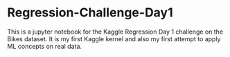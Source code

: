 # Regression-Challenge-Day1
This is a jupyter notebook for the Kaggle Regression Day 1 challenge on the Bikes dataset. It is my first Kaggle kernel and also my first attempt to apply ML concepts on real data.
